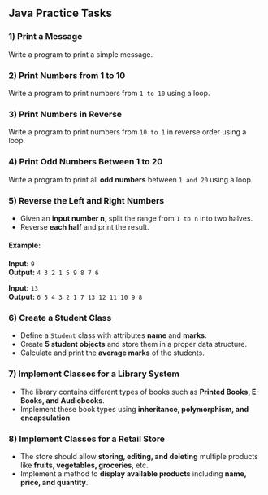 ## Java Practice Tasks

### 1) Print a Message  
Write a program to print a simple message.

### 2) Print Numbers from 1 to 10  
Write a program to print numbers from `1 to 10` using a loop.

### 3) Print Numbers in Reverse  
Write a program to print numbers from `10 to 1` in reverse order using a loop.

### 4) Print Odd Numbers Between 1 to 20  
Write a program to print all **odd numbers** between `1 and 20` using a loop.

### 5) Reverse the Left and Right Numbers  
- Given an **input number n**, split the range from `1 to n` into two halves.  
- Reverse **each half** and print the result.  

#### Example:
**Input:** `9`  
**Output:** `4 3 2 1 5 9 8 7 6`  

**Input:** `13`  
**Output:** `6 5 4 3 2 1 7 13 12 11 10 9 8`

### 6) Create a Student Class  
- Define a `Student` class with attributes **name** and **marks**.  
- Create **5 student objects** and store them in a proper data structure.  
- Calculate and print the **average marks** of the students.

### 7) Implement Classes for a Library System  
- The library contains different types of books such as **Printed Books, E-Books, and Audiobooks**.  
- Implement these book types using **inheritance, polymorphism, and encapsulation**.

### 8) Implement Classes for a Retail Store  
- The store should allow **storing, editing, and deleting** multiple products like **fruits, vegetables, groceries**, etc.  
- Implement a method to **display available products** including **name, price, and quantity**.
